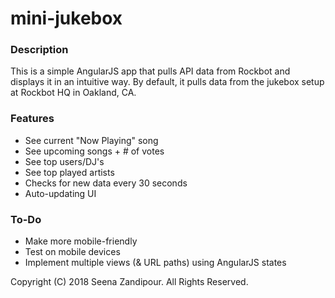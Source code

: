 # mini-jukebox

### Description
This is a simple AngularJS app that pulls API data from Rockbot and displays it in an intuitive way. By default, it pulls data from the jukebox setup at Rockbot HQ in Oakland, CA. 

### Features
* See current "Now Playing" song
* See upcoming songs + # of votes
* See top users/DJ's
* See top played artists
* Checks for new data every 30 seconds
* Auto-updating UI

### To-Do
* Make more mobile-friendly
* Test on mobile devices
* Implement multiple views (& URL paths) using AngularJS states

Copyright (C) 2018 Seena Zandipour. All Rights Reserved.